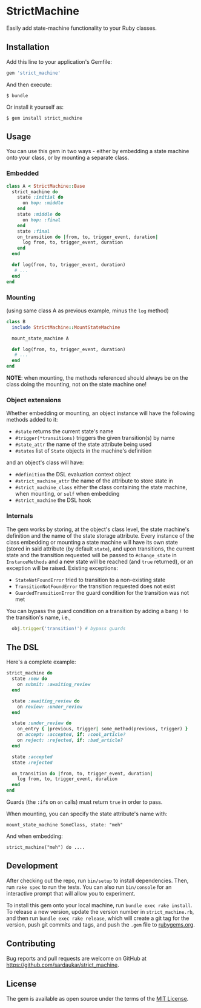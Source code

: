 # StrictMachine

Easily add state-machine functionality to your Ruby classes.

## Installation

Add this line to your application's Gemfile:

```ruby
gem 'strict_machine'
```

And then execute:

    $ bundle

Or install it yourself as:

    $ gem install strict_machine

## Usage

You can use this gem in two ways - either by embedding a state machine onto
your class, or by mounting a separate class.

### Embedded

```ruby
class A < StrictMachine::Base
  strict_machine do
    state :initial do
      on hop: :middle
    end
    state :middle do
      on hop: :final
    end
    state :final
    on_transition do |from, to, trigger_event, duration|
      log from, to, trigger_event, duration
    end
  end

  def log(from, to, trigger_event, duration)
   # ...
  end
end
```

### Mounting

(using same class A as previous example, minus the `log` method)

```ruby
class B
  include StrictMachine::MountStateMachine

  mount_state_machine A

  def log(from, to, trigger_event, duration)
   # ...
  end
end
```

**NOTE**: when mounting, the methods referenced should always be on the class doing the mounting, not on the state machine one!

### Object extensions

Whether embedding or mounting, an object instance will have the following
methods added to it:

- `#state` returns the current state's name
- `#trigger(*transitions)` triggers the given transition(s) by name
- `#state_attr` the name of the state attribute being used
- `#states` list of `State` objects in the machine's definition

and an object's class will have:

- `#definition` the DSL evaluation context object
- `#strict_machine_attr` the name of the attribute to store state in
- `#strict_machine_class` either the class containing the state machine, when
mounting, or `self` when embedding
- `#strict_machine` the DSL hook

### Internals

The gem works by storing, at the object's class level, the state machine's
definition and the name of the state storage attribute. Every instance of the class embedding or mounting a state machine will have its own state (stored in said attribute (by default `state`), and upon transitions, the current state and the transition requested will be passed to `#change_state` in
`InstanceMethods` and a new state will be reached (and `true` returned), or
an exception will be raised. Existing exceptions:

- `StateNotFoundError` tried to transition to a non-existing state
- `TransitionNotFoundError` the transition requested does not exist
- `GuardedTransitionError` the guard condition for the transition was not met

You can bypass the guard condition on a transition by adding a bang `!` to the
transition's name, i.e.,

```ruby
  obj.trigger('transition!') # bypass guards
```

## The DSL

Here's a complete example:

```ruby
strict_machine do
  state :new do
    on submit: :awaiting_review
  end

  state :awaiting_review do
    on review: :under_review
  end

  state :under_review do
    on_entry { |previous, trigger| some_method(previous, trigger) }
    on accept: :accepted, if: :cool_article?
    on reject: :rejected, if: :bad_article?
  end

  state :accepted
  state :rejected

  on_transition do |from, to, trigger_event, duration|
    log from, to, trigger_event, duration
  end
end
```

Guards (the `:if`s on `on` calls) must return `true` in order to pass.

When mounting, you can specify the state attribute's name with:

`mount_state_machine SomeClass, state: "meh"`

And when embedding:

`strict_machine("meh") do ....`

## Development

After checking out the repo, run `bin/setup` to install dependencies. Then, run `rake spec` to run the tests. You can also run `bin/console` for an interactive prompt that will allow you to experiment.

To install this gem onto your local machine, run `bundle exec rake install`. To release a new version, update the version number in `strict_machine.rb`, and then run `bundle exec rake release`, which will create a git tag for the version, push git commits and tags, and push the `.gem` file to [rubygems.org](https://rubygems.org).

## Contributing

Bug reports and pull requests are welcome on GitHub at https://github.com/sardaukar/strict_machine.


## License

The gem is available as open source under the terms of the [MIT License](http://opensource.org/licenses/MIT).

